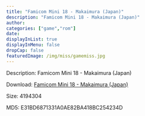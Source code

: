 ```yaml
---
title: "Famicom Mini 18 - Makaimura (Japan)"
description: "Famicom Mini 18 - Makaimura (Japan)"
author: 
categories: ["game","rom"]
date: 
displayInList: true
displayInMenu: false
dropCap: false
featuredImage: /img/miss/gamemiss.jpg
---
```


Description: Famicom Mini 18 - Makaimura (Japan)

Download: <a style="text-decoration:underline;" href="https://mega.nz/#!KeZAFQaZ!NG-h8V2Pxuxf0P1HzBiu5w978NCRYUtdXN4ijspPp-4" target = "_blank" rel = "nofollow" > Famicom Mini 18 - Makaimura (Japan)</a>

Size: 4194304

MD5: E31BD6871331A0AE82BA418BC254234D

